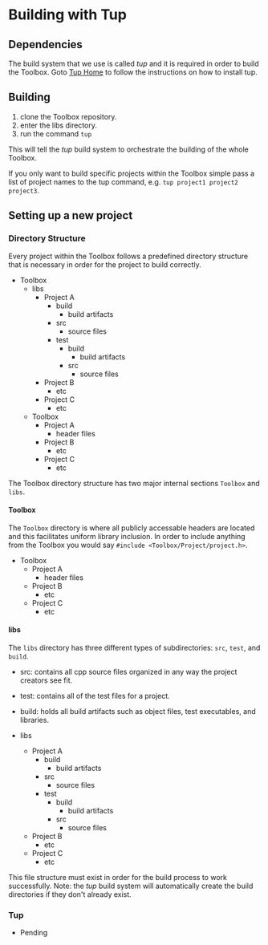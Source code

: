 # Building with Tup
## Dependencies
The build system that we use is called _tup_ and it is required in order to build the Toolbox.
Goto [Tup Home](http://gittup.org/tup/) to follow the instructions on how to install tup.

## Building
1. clone the Toolbox repository.
2. enter the libs directory.
3. run the command `tup`

This will tell the _tup_ build system to orchestrate the building of the whole Toolbox.

If you only want to build specific projects within the Toolbox simple pass a list of project names to the tup command, e.g. `tup project1 project2 project3`.

## Setting up a new project
### Directory Structure
Every project within the Toolbox follows a predefined directory structure that is necessary in order for the project to build correctly.

- Toolbox
  - libs
    - Project A
      - build
        - build artifacts
      - src
        - source files
      - test
        - build
          - build artifacts
        - src
          - source files
    - Project B
      - etc
    - Project C
      - etc
  - Toolbox
    - Project A
      - header files
    - Project B
      - etc
    - Project C
      - etc

The Toolbox directory structure has two major internal sections `Toolbox` and `libs`.

#### Toolbox
The `Toolbox` directory is where all publicly accessable headers are located and this facilitates uniform library inclusion.  In order to include anything from the Toolbox you would say `#include <Toolbox/Project/project.h>`.

- Toolbox
  - Project A
    - header files
  - Project B
    - etc
  - Project C
    - etc

#### libs
The `libs` directory has three different types of subdirectories: `src`, `test`, and `build`.
- src: contains all cpp source files organized in any way the project creators see fit.
- test: contains all of the test files for a project.
- build: holds all build artifacts such as object files, test executables, and libraries.

- libs
  - Project A
    - build
      - build artifacts
    - src
      - source files
    - test
      - build
        - build artifacts
      - src
        - source files
  - Project B
    - etc
  - Project C
    - etc

This file structure must exist in order for the build process to work successfully.
Note: the _tup_ build system will automatically create the build directories if they don't already exist.

### Tup
- Pending
